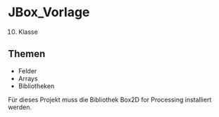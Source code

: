 # JBox_Vorlage

10. Klasse

## Themen
* Felder
* Arrays
* Bibliotheken

Für dieses Projekt muss die Bibliothek Box2D for Processing installiert werden.


